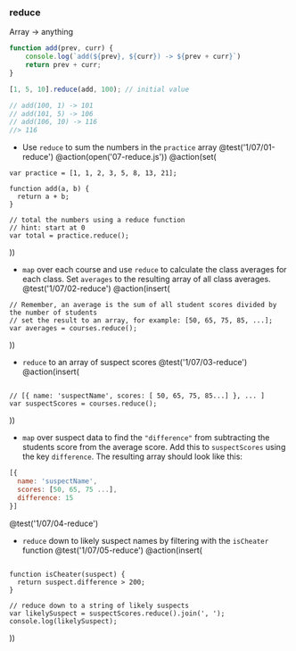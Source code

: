 ### reduce
Array -> anything

```js
function add(prev, curr) {
    console.log(`add(${prev}, ${curr}) -> ${prev + curr}`)
    return prev + curr;
}

[1, 5, 10].reduce(add, 100); // initial value

// add(100, 1) -> 101
// add(101, 5) -> 106
// add(106, 10) -> 116
//> 116
```


+ Use `reduce` to sum the numbers in the `practice` array
@test('1/07/01-reduce')
@action(open('07-reduce.js'))
@action(set(
```
var practice = [1, 1, 2, 3, 5, 8, 13, 21];

function add(a, b) {
  return a + b;
}

// total the numbers using a reduce function
// hint: start at 0
var total = practice.reduce();
```
))

+ `map` over each course and use `reduce` to calculate the class averages for each class. Set `averages` to the resulting array of all class averages.
@test('1/07/02-reduce')
@action(insert(
```
// Remember, an average is the sum of all student scores divided by the number of students
// set the result to an array, for example: [50, 65, 75, 85, ...];
var averages = courses.reduce();
```
))

+ `reduce` to an array of suspect scores
@test('1/07/03-reduce')
@action(insert(
```

// [{ name: 'suspectName', scores: [ 50, 65, 75, 85...] }, ... ]
var suspectScores = courses.reduce();
```
))

+ `map` over suspect data to find the `"difference"` from subtracting the students score from the average score. Add this to `suspectScores` using the key `difference`. The resulting array should look like this:
```js
[{
  name: 'suspectName',
  scores: [50, 65, 75 ...],
  difference: 15
}]
```
@test('1/07/04-reduce')


+ `reduce` down to likely suspect names by filtering with the `isCheater` function
@test('1/07/05-reduce')
@action(insert(
```

function isCheater(suspect) {
  return suspect.difference > 200;
}

// reduce down to a string of likely suspects
var likelySuspect = suspectScores.reduce().join(', ');
console.log(likelySuspect);
```
))
